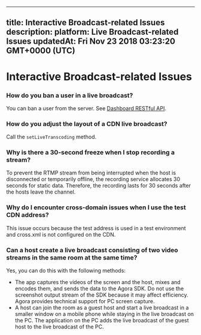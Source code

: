 
---
title: Interactive Broadcast-related Issues
description: 
platform: Live Broadcast-related Issues
updatedAt: Fri Nov 23 2018 03:23:20 GMT+0000 (UTC)
---
# Interactive Broadcast-related Issues
### How do you ban a user in a live broadcast?
You can ban a user from the server. See [Dashboard RESTful API](http://https://docs.agora.io/en/Interactive%20Broadcast/dashboard_restful_live?platform=All_Platforms).

### How do you adjust the layout of a CDN live broadcast?
Call the `setLiveTranscoding` method.

### Why is there a 30-second freeze when I stop recording a stream?
To prevent the RTMP stream from being interrupted when the host is disconnected or temporarily offline, the recording service allocates 30 seconds for static data. Therefore, the recording lasts for 30 seconds after the hosts leave the channel.

### Why do I encounter cross-domain issues when I use the test CDN address?
This issue occurs because the test address is used in a test environment and cross.xml is not configured on the CDN.

### Can a host create a live broadcast consisting of two video streams in the same room at the same time?
Yes, you can do this with the following methods:
* The app captures the videos of the screen and the host, mixes and encodes them, and sends the data to the Agora SDK. Do not use the screenshot output stream of the SDK because it may affect efficiency. Agora provides technical support for PC screen capture.
* A host can join the room as a guest host and start a live broadcast in a smaller window on a mobile phone while staying in the live broadcast on the PC. The application on the PC adds the live broadcast of the guest host to the live broadcast of the PC.

